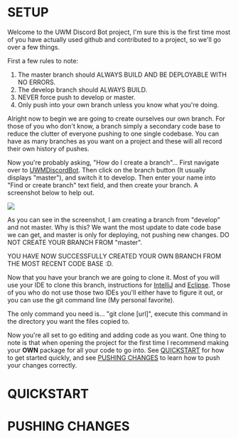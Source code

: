 # SETUP
Welcome to the UWM Discord Bot project,  I'm sure this is the first time most of you have actually used github and contributed to a project, so we'll go over a few things.

First a few rules to note:
1. The master branch should ALWAYS BUILD AND BE DEPLOYABLE WITH NO ERRORS.
2. The develop branch should ALWAYS BUILD.
3. NEVER force push to develop or master.
4. Only push into your own branch unless you know what you're doing.

Alright now to begin we are going to create ourselves our own branch.  For those of you who don't know, a branch simply a secondary code base to reduce the clutter of everyone pushing to one single codebase. You can have as many branches as you want on a project and these will all record their own history of pushes.

Now you're probably asking, "How do I create a branch"...  First navigate over to <a href="https://github.com/UWM-Student-Discord-Bot/UWMDiscordBot">UWMDiscordBot</a>.  Then click on
the branch button (It usually displays "master"), and switch it to develop. Then enter your name into "Find or create branch" text field, and then create your branch.  A screenshot below
to help out.

<img src="https://i.ibb.co/cwGkrx1/Capture1.png">

As you can see in the screenshot, I am creating a branch from "develop" and not master.  Why is this?  We want the most update to date code base we can get, and master is only for
deploying, not pushing new changes.  DO NOT CREATE YOUR BRANCH FROM "master".

YOU HAVE NOW SUCCESSFULLY CREATED YOUR OWN BRANCH FROM THE MOST RECENT CODE BASE :D.

Now that you have your branch we are going to clone it.  Most of you will use your IDE to clone this branch, instructions for <a href="">IntelliJ</a> and <a href="">Eclipse</a>.  Those of you who do not use those two IDEs you'll either have to figure it out, or you can use the git command line (My personal favorite).

The only command you need is... "git clone [url]", execute this command in the directory you want the files copied to.

Now you're all set to go editing and adding  code as you want.  One thing to note is that when opening the project for the first time I recommend making your <b>OWN</b> package for all your code to go into.  See [QUICKSTART](#quickstart) for how to get started quickly, and see [PUSHING CHANGES](#pushing-changes) to learn how to push your changes correctly.


# QUICKSTART

# PUSHING CHANGES
